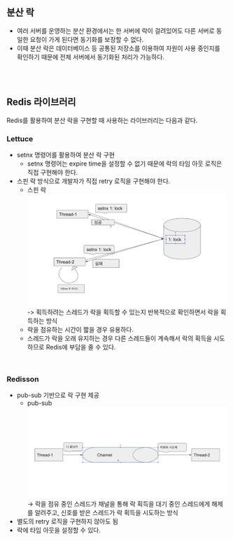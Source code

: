 ## 분산 락
* 여러 서버를 운영하는 분산 환경에서는 한 서버에 락이 걸려있어도 다른 서버로 동일한 요청이 가게 된다면 동기화를 보장할 수 없다.
* 이때 분산 락은 데이터베이스 등 공통된 저장소를 이용하여 자원이 사용 중인지를 확인하기 때문에 전체 서버에서 동기화된 처리가 가능하다.

<br/><br/>

## Redis 라이브러리
Redis를 활용하여 분산 락을 구현할 때 사용하는 라이브러리는 다음과 같다.

### Lettuce
* setnx 명령어를 활용하여 분산 락 구현
  * setnx 명령어는 expire time을 설정할 수 없기 때문에 락의 타임 아웃 로직은 직접 구현해야 한다. 
* 스핀 락 방식으로 개발자가 직접 retry 로직을 구현해야 한다.
  * 스핀 락
    <br/>![img.png](./image/img_13.png)
    -> 획득하려는 스레드가 락을 획득할 수 있는지 반복적으로 확인하면서 락을 획득하는 방식
  * 락을 점유하는 시간이 짧을 경우 유용하다.
  * 스레드가 락을 오래 유지하는 경우 다른 스레드들이 계속해서 락의 획득을 시도하므로 Redis에 부담을 줄 수 있다.

<br/>

### Redisson
* pub-sub 기반으로 락 구현 제공
  * pub-sub
    <br/>![img.png](./image/img_14.png)
    -> 락을 점유 중인 스레드가 채널을 통해 락 획득을 대기 중인 스레드에게 해제를 알려주고, 신호를 받은 스레드가 락 획득을 시도하는 방식
* 별도의 retry 로직을 구현하지 않아도 됨
* 락에 타임 아웃을 설정할 수 있다.